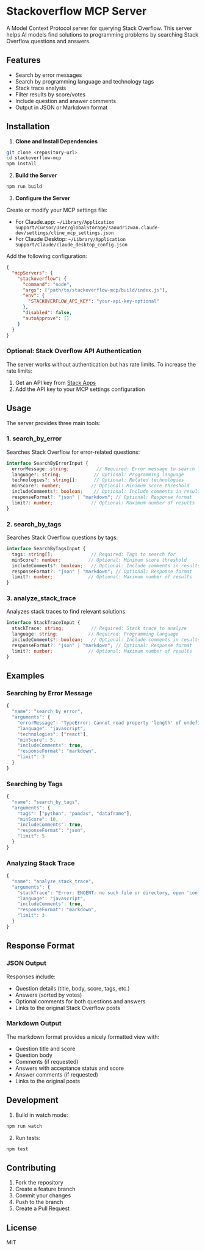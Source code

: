 # Stackoverflow MCP Server

A Model Context Protocol server for querying Stack Overflow. This server helps AI models find solutions to programming problems by searching Stack Overflow questions and answers.

## Features

- Search by error messages
- Search by programming language and technology tags
- Stack trace analysis
- Filter results by score/votes
- Include question and answer comments
- Output in JSON or Markdown format

## Installation

1. **Clone and Install Dependencies**

```bash
git clone <repository-url>
cd stackoverflow-mcp
npm install
```

2. **Build the Server**

```bash
npm run build
```

3. **Configure the Server**

Create or modify your MCP settings file:

- For Claude.app: `~/Library/Application Support/Cursor/User/globalStorage/saoudrizwan.claude-dev/settings/cline_mcp_settings.json`
- For Claude Desktop: `~/Library/Application Support/Claude/claude_desktop_config.json`

Add the following configuration:

```json
{
  "mcpServers": {
    "stackoverflow": {
      "command": "node",
      "args": ["path/to/stackoverflow-mcp/build/index.js"],
      "env": {
        "STACKOVERFLOW_API_KEY": "your-api-key-optional"
      },
      "disabled": false,
      "autoApprove": []
    }
  }
}
```

### Optional: Stack Overflow API Authentication

The server works without authentication but has rate limits. To increase the rate limits:

1. Get an API key from [Stack Apps](https://stackapps.com/apps/oauth/register)
2. Add the API key to your MCP settings configuration

## Usage

The server provides three main tools:

### 1. search_by_error

Searches Stack Overflow for error-related questions:

```typescript
interface SearchByErrorInput {
  errorMessage: string;          // Required: Error message to search for
  language?: string;            // Optional: Programming language
  technologies?: string[];      // Optional: Related technologies
  minScore?: number;           // Optional: Minimum score threshold
  includeComments?: boolean;    // Optional: Include comments in results
  responseFormat?: "json" | "markdown"; // Optional: Response format
  limit?: number;              // Optional: Maximum number of results
}
```

### 2. search_by_tags

Searches Stack Overflow questions by tags:

```typescript
interface SearchByTagsInput {
  tags: string[];              // Required: Tags to search for
  minScore?: number;          // Optional: Minimum score threshold
  includeComments?: boolean;   // Optional: Include comments in results
  responseFormat?: "json" | "markdown"; // Optional: Response format
  limit?: number;             // Optional: Maximum number of results
}
```

### 3. analyze_stack_trace

Analyzes stack traces to find relevant solutions:

```typescript
interface StackTraceInput {
  stackTrace: string;          // Required: Stack trace to analyze
  language: string;           // Required: Programming language
  includeComments?: boolean;   // Optional: Include comments in results
  responseFormat?: "json" | "markdown"; // Optional: Response format
  limit?: number;             // Optional: Maximum number of results
}
```

## Examples

### Searching by Error Message

```javascript
{
  "name": "search_by_error",
  "arguments": {
    "errorMessage": "TypeError: Cannot read property 'length' of undefined",
    "language": "javascript",
    "technologies": ["react"],
    "minScore": 5,
    "includeComments": true,
    "responseFormat": "markdown",
    "limit": 3
  }
}
```

### Searching by Tags

```javascript
{
  "name": "search_by_tags",
  "arguments": {
    "tags": ["python", "pandas", "dataframe"],
    "minScore": 10,
    "includeComments": true,
    "responseFormat": "json",
    "limit": 5
  }
}
```

### Analyzing Stack Trace

```javascript
{
  "name": "analyze_stack_trace",
  "arguments": {
    "stackTrace": "Error: ENOENT: no such file or directory, open 'config.json'\n    at Object.openSync (fs.js:476:3)\n    at Object.readFileSync (fs.js:377:35)",
    "language": "javascript",
    "includeComments": true,
    "responseFormat": "markdown",
    "limit": 3
  }
}
```

## Response Format

### JSON Output

Responses include:
- Question details (title, body, score, tags, etc.)
- Answers (sorted by votes)
- Optional comments for both questions and answers
- Links to the original Stack Overflow posts

### Markdown Output

The markdown format provides a nicely formatted view with:
- Question title and score
- Question body
- Comments (if requested)
- Answers with acceptance status and score
- Answer comments (if requested)
- Links to the original posts

## Development

1. Build in watch mode:
```bash
npm run watch
```

2. Run tests:
```bash
npm test
```

## Contributing

1. Fork the repository
2. Create a feature branch
3. Commit your changes
4. Push to the branch
5. Create a Pull Request

## License

MIT
